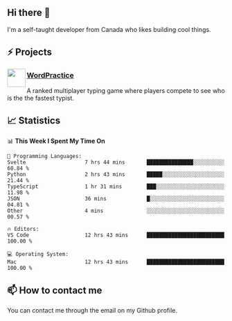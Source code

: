 <h2>Hi there 👋</h2>

<p>I'm a self-taught developer from Canada who likes building cool things.</p>

<h2>⚡ Projects</h2>

<img align="left" src="https://i.imgur.com/6RT8VFO.png" width="42" height="42" />
<h3><a target="_blank" href="https://wordpractice.io/">WordPractice</a></h3>
<p>A ranked multiplayer typing game where players compete to see who is the the fastest typist.</p>

<h2>📈 Statistics</h2>

<!--START_SECTION:waka-->
📊 **This Week I Spent My Time On** 

```text
💬 Programming Languages: 
Svelte                   7 hrs 44 mins       ███████████████░░░░░░░░░░   60.84 % 
Python                   2 hrs 43 mins       █████░░░░░░░░░░░░░░░░░░░░   21.44 % 
TypeScript               1 hr 31 mins        ███░░░░░░░░░░░░░░░░░░░░░░   11.98 % 
JSON                     36 mins             █░░░░░░░░░░░░░░░░░░░░░░░░   04.81 % 
Other                    4 mins              ░░░░░░░░░░░░░░░░░░░░░░░░░   00.57 % 

🔥 Editors: 
VS Code                  12 hrs 43 mins      █████████████████████████   100.00 % 

💻 Operating System: 
Mac                      12 hrs 43 mins      █████████████████████████   100.00 % 
```


<!--END_SECTION:waka-->

<h2>📫 How to contact me</h2>

You can contact me through the email on my Github profile.

